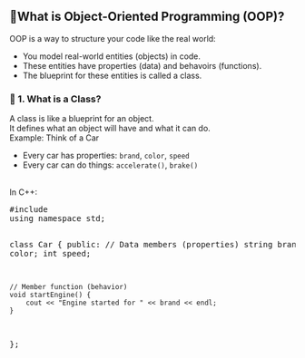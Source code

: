 ## 🧠What is Object-Oriented Programming (OOP)?
OOP is a way to structure your code like the real world:
- You model real-world entities (objects) in code.
- These entities have properties (data) and behavoirs (functions).
- The blueprint for these entities is called a class.

### 🧱 1. What is a Class?
A class is like a blueprint for an object.<br>
It defines what an object will have and what it can do.<br>
Example: Think of a Car
- Every car has properties: `brand`, `color`, `speed`
- Every car can do things: `accelerate()`, `brake()`
<br>
In C++:
<pre>
#include <iostream>
using namespace std;

class Car {
public:
    // Data members (properties)
    string brand;
    string color;
    int speed;

    // Member function (behavior)
    void startEngine() {
        cout << "Engine started for " << brand << endl;
    }
};
</pre>